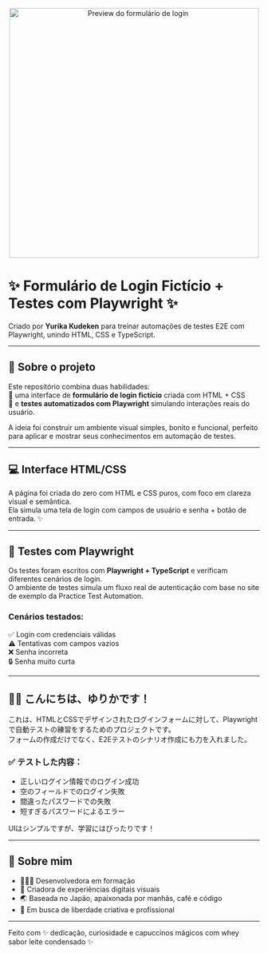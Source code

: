 <p align="center">
  <img src="login-preview.png" alt="Preview do formulário de login" width="500"/>
</p>

# ✨ Formulário de Login Fictício + Testes com Playwright ✨

Criado por **Yurika Kudeken** para treinar automações de testes E2E com Playwright, unindo HTML, CSS e TypeScript.

---

## 📌 Sobre o projeto

Este repositório combina duas habilidades:  
🌈 uma interface de **formulário de login fictício** criada com HTML + CSS  
🧪 e **testes automatizados com Playwright** simulando interações reais do usuário.

A ideia foi construir um ambiente visual simples, bonito e funcional, perfeito para aplicar e mostrar seus conhecimentos em automação de testes.

---

## 💻 Interface HTML/CSS

A página foi criada do zero com HTML e CSS puros, com foco em clareza visual e semântica.  
Ela simula uma tela de login com campos de usuário e senha + botão de entrada. ✨

---

## 🧪 Testes com Playwright

Os testes foram escritos com **Playwright + TypeScript** e verificam diferentes cenários de login.  
O ambiente de testes simula um fluxo real de autenticação com base no site de exemplo da Practice Test Automation.

### Cenários testados:

✅ Login com credenciais válidas  
⚠️ Tentativas com campos vazios  
❌ Senha incorreta  
🔒 Senha muito curta

---

## 🌙✨ こんにちは、ゆりかです！

これは、HTMLとCSSでデザインされたログインフォームに対して、Playwrightで自動テストの練習をするためのプロジェクトです。  
フォームの作成だけでなく、E2Eテストのシナリオ作成にも力を入れました。

### ✅ テストした内容：

- 正しいログイン情報でのログイン成功  
- 空のフィールドでのログイン失敗  
- 間違ったパスワードでの失敗  
- 短すぎるパスワードによるエラー  

UIはシンプルですが、学習にはぴったりです！

---

## 💌 Sobre mim

- 👩🏻‍💻 Desenvolvedora em formação  
- 🎨 Criadora de experiências digitais visuais  
- 🌏 Baseada no Japão, apaixonada por manhãs, café e código  
- 🚀 Em busca de liberdade criativa e profissional  

---

Feito com ✨ dedicação, curiosidade e capuccinos mágicos com whey sabor leite condensado ✨
